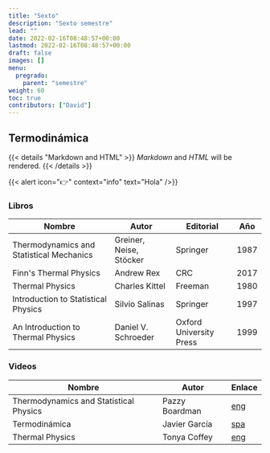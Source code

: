 ```yaml
---
title: "Sexto"
description: "Sexto semestre"
lead: ""
date: 2022-02-16T08:48:57+00:00
lastmod: 2022-02-16T08:48:57+00:00
draft: false
images: []
menu:
  pregrado:
    parent: "semestre"
weight: 60
toc: true
contributors: ["David"]
---
```


## Termodinámica

{{< details "Markdown and HTML" >}}
_Markdown_ and <em>HTML</em> will be rendered.
{{< /details >}}

{{< alert icon="👉" context="info" text="Hola" />}}

### Libros

|Nombre|Autor|Editorial|Año|
|------|-----|---------|---|
|Thermodynamics and Statistical Mechanics|Greiner, Neise, Stöcker|Springer|1987|
|Finn's Thermal Physics|Andrew Rex|CRC|2017|
|Thermal Physics|Charles Kittel|Freeman|1980|
|Introduction to Statistical Physics|Silvio Salinas|Springer|1997|
|An Introduction to Thermal Physics|Daniel V. Schroeder|Oxford University Press|1999|

### Videos

|Nombre|Autor|Enlace|
|------|-----|------|
|Thermodynamics and Statistical Physics|Pazzy Boardman|[eng](https://www.youtube.com/playlist?list=PLVjZPwRzdu40ZWkRxvwjan9ZyIbVexzOK)
|Termodinámica|Javier García|[spa](https://www.youtube.com/playlist?list=PLAnA8FVrBl8CKOC5CCPSLWAE887RAKnTV)|
|Thermal Physics|Tonya Coffey|[eng](https://www.youtube.com/playlist?list=PLm2F3BtpcrEguyXo7mWlF47-YFB3vBvbY)|